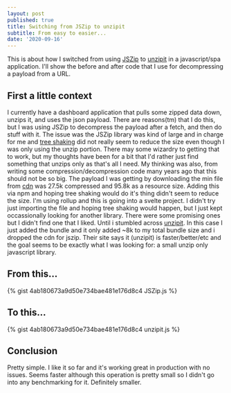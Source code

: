 ```yaml
---
layout: post
published: true
title: Switching from JSZip to unzipit
subtitle: From easy to easier...
date: '2020-09-16'
---
```

This is about how I switched from using [JSZip](https://stuk.github.io/jszip/) to [unzipit](https://github.com/greggman/unzipit) in a javascript/spa application. I'll show the before and after code that I use for decompressing a payload from a URL.

## First a little context

I currently have a dashboard application that pulls some zipped data down, unzips it, and uses the json payload. There are reasons(tm) that I do this, but I was using JSZip to decompress the payload after a fetch, and then do stuff with it. The issue was the JSZip library was kind of large and in charge for me and [tree shaking](https://developer.mozilla.org/en-US/docs/Glossary/Tree_shaking) did not really seem to reduce the size even though I was only using the unzip portion. There may some wizardry to getting that to work, but my thoughts have been for a bit that I'd rather just find something that unzips only as that's all I need. My thinking was also, from writing some compression/decompression code many years ago that this should not be so big. The payload I was getting by downloading the min file from [cdn](https://cdnjs.cloudflare.com/ajax/libs/jszip/3.5.0/jszip.min.js) was 27.5k compressed and 95.8k as a resource size. Adding this via npm and hoping tree shaking would do it's thing didn't seem to reduce the size. I'm using rollup and this is going into a svelte project. I didn't try just importing the file and hoping tree shaking would happen, but I just kept occassionally looking for another library. There were some promising ones but I didn't find one that I liked. Until i stumbled across [unzipit](https://github.com/greggman/unzipit). In this case I just added the bundle and it only added ~8k to my total bundle size and i dropped the cdn for jszip. Their site says it (unzipit) is faster/better/etc and the goal seems to be exactly what I was looking for: a small unzip only javascript library.

## From this...

{% gist 4ab180673a9d50e734bae481e176d8c4 JSZip.js %}

## To this...

{% gist 4ab180673a9d50e734bae481e176d8c4 unzipit.js %}

## Conclusion

Pretty simple. I like it so far and it's working great in production with no issues. Seems faster although this operation is pretty small so I didn't go into any benchmarking for it. Definitely smaller.